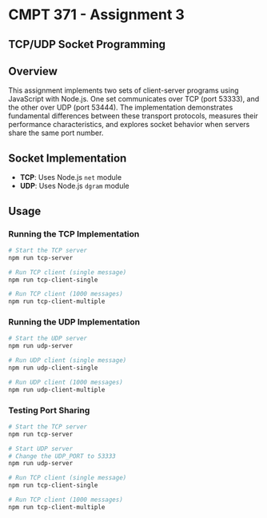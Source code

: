 # CMPT 371 - Assignment 3
## TCP/UDP Socket Programming

## Overview
This assignment implements two sets of client-server programs using JavaScript with Node.js. One set communicates over TCP (port 53333), and the other over UDP (port 53444). The implementation demonstrates fundamental differences between these transport protocols, measures their performance characteristics, and explores socket behavior when servers share the same port number.

## Socket Implementation
- **TCP**: Uses Node.js `net` module
- **UDP**: Uses Node.js `dgram` module

## Usage

### Running the TCP Implementation
```bash
# Start the TCP server
npm run tcp-server
```
```bash
# Run TCP client (single message)
npm run tcp-client-single
```
```bash
# Run TCP client (1000 messages)
npm run tcp-client-multiple
```

### Running the UDP Implementation
```bash
# Start the UDP server
npm run udp-server
```
```bash
# Run UDP client (single message)
npm run udp-client-single
```
```bash
# Run UDP client (1000 messages)
npm run udp-client-multiple
```

### Testing Port Sharing
```bash
# Start the TCP server
npm run tcp-server
```
```bash
# Start UDP server
# Change the UDP_PORT to 53333
npm run udp-server
```
```bash
# Run TCP client (single message)
npm run tcp-client-single
```
```bash
# Run TCP client (1000 messages)
npm run tcp-client-multiple
```
